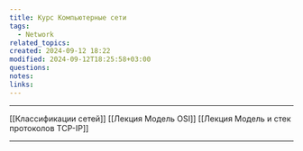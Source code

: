 ```yaml
---
title: Курс Компьютерные сети
tags:
  - Network
related_topics: 
created: 2024-09-12 18:22
modified: 2024-09-12T18:25:58+03:00
questions: 
notes: 
links: 
---
```


---
[[Классификации сетей]]
[[Лекция Модель OSI]]
[[Лекция Модель и стек протоколов TCP-IP]]


----
